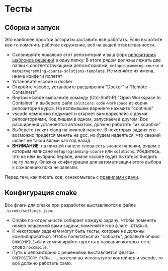 Тесты
======

## Сборка и запуск

Это наиболее простой алгоритм заставить всё работать. Если вы хотите как-то поменять рабочее окружение, всё на вашей ответственности.

* Склонируйте локально этот репозиторий и ваш форк [репозитория шаблонов решений](https://github.com/Mrkol/metaprogramming-course-solutions-template) в одну папку. В итоге рядом должны лежать две папки с соответствующими репозиториями, `metaprogramming-course` и `metaprogramming-course-solutions-template`. Не меняйте их имена, иначе конфиги полетят
* Установите vscode и docker
* Откройте vscode, установите расширения "Docker" и "Remote - Containers"
* Внутри vscode выполните команду (Ctrl-Shift-P) "Open Workspace In Container" и выберете файл `solutions.code-workspace` из корня репозитория курса. На всплывшем варнинге нажмите "continue"
* vscode немножко подумает и откроет вам воркспейс с двумя репозиториями. Код пишем в одном, запускаем в другом. Все расширения установятся автоматом, должно работать "из коробки"
* Выберете тулкит clang на нижней панеле. В некоторых задачх его возможно придётся менять на gcc, но будем надеяться, что свежий шланг не такой вялый как год назад
* **ВНИМАНИЕ**: на нижней панеле слева есть значёк папочки, рядом с которым написано `metaprogramming-course` или `solutions`. Убедитесь, что на нём выбрано первое, иначе vscode будет пытаться билдить не ту папку. Флажка конфигурации для автоматизации этого выбора к сожалению пока не завезли.

Перед тем, как писать код, ознакомьтесь с [правилами сдачи](https://github.com/Mrkol/metaprogramming-course/blob/master/tasks/README.md).

## Конфигурация cmake

Все флаги для cmake при разработке выставляются в файле `.vscode/settings.json`.

* Cmake по-отдельности собирает каждую задачу. Чтобы поменять номер решаемой вами задачи, поменяйте `N` во флаге `-DTASK=N`.
* К некоторым задачам могут быть тесты, которые не должны компилироваться. Чтобы попытаться их "собрать", добавьте опцию `-DNOCOMPILE=ON` и компилируйте таргеты в названии которых есть слово `nocompile`.
* Путь к репозиторию с решениями выставляется флагом `-DREPOSITORY_PATH=...`, но если вы используете контейнер и vscode, то всё должно работать само.
